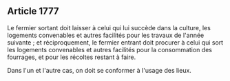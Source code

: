 Article 1777
----
Le fermier sortant doit laisser à celui qui lui succède dans la culture, les
logements convenables et autres facilités pour les travaux de l'année suivante ;
et réciproquement, le fermier entrant doit procurer à celui qui sort les
logements convenables et autres facilités pour la consommation des fourrages, et
pour les récoltes restant à faire.

Dans l'un et l'autre cas, on doit se conformer à l'usage des lieux.
